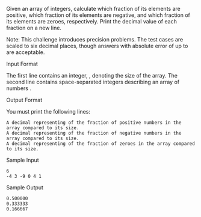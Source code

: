 Given an array of integers, calculate which fraction of its elements are positive, which fraction of its elements are negative, and which fraction of its elements are zeroes, respectively. Print the decimal value of each fraction on a new line.

Note: This challenge introduces precision problems. The test cases are scaled to six decimal places, though answers with absolute error of up to are acceptable.

Input Format

The first line contains an integer, , denoting the size of the array.
The second line contains space-separated integers describing an array of numbers .

Output Format

You must print the following lines:

    A decimal representing of the fraction of positive numbers in the array compared to its size.
    A decimal representing of the fraction of negative numbers in the array compared to its size.
    A decimal representing of the fraction of zeroes in the array compared to its size.

Sample Input
```
6
-4 3 -9 0 4 1         
```
Sample Output

```
0.500000
0.333333
0.166667
```
